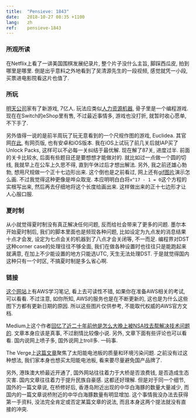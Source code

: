 ```yaml
---
title:  "Pensieve: 1843"
date:   2018-10-27 08:35 +1100
lang:   zh
ref:    pensieve-1843
---
```


### 所观所读

在Netflix上看了一讲美国围棋发展纪录片, 整个片子没什么主旨, 脚踩西瓜皮, 拍到哪里是哪里. 倒是出乎意料之外地看到了吴清源先生的一段视频, 感觉就凭一小段, 买票进电影院看这片也值了.

### 所玩

[明天公司](https://tomorrowcorporation.com/)家有了新游戏, 7亿人. 玩法应类似[人力资源机器](https://tomorrowcorporation.com/humanresourcemachine), 骨子里是一个编程游戏. 现在在Switch的eShop里有售, 不过最近事情多, 游戏也没打折, 就暂时收心愿单, 不下手了.

另外值得一说的是前半周玩了玩无意看到的一个尺规作图的游戏, Euclidea. 其官网[在此](https://www.euclidea.xyz), 有网页版, 也有安卓和iOS版本. 我在iOS上试玩了前几关后就IAP买了Unlock Packs, 这样可以不必每一关纠结于最优解. 现在解了87关, 进度过半. 前面的关卡比较水, 后面有些题目还是要想想才能做对的. 就比如过一点做一个圆的切线, 我就早上在公车上久思不得, 直到午休过后才想出解法. 另外, 我之前还雄心勃勃, 想用尺规做一个正十七边形出来. 这个倒也是之前看过, 网上还有[gif图片](http://www.twoeggz.com/news/1307089.html)演示怎么画. 不过我觉得这种更像是哗众取宠. 本应明明白白将`x^17 - 1 = 0`这个方程的实根写出来, 然后再去仔细地将这个长度给画出来. 这样做出来的正十七边形才让人心服口服.

### 夏时制

从小就觉得夏时制没有真正解决任何问题, 反而给社会带来了更多的问题. 墨尔本开始夏时制后, 我们的脚本里面也是频现各种问题, 比如设定为九点发的消息结果十点才会发, 设定为七点会关的机器到了八点才会关闭等, 不一而足. 编程界对DST这种corner case的处理往往不够全面, 我们在做各种设置时也往往只是能跑起来就满意, 在加上不少能设置的地方只能选UTC, 天生无法处理DST. 于是就觉得国内这种只有一个时区, 不搞夏时制是多么省心啊.

### 链接

[这个网站](https://www.awsgeek.com)上有AWS学习笔记, 看上去可读性不错, 如果你在准备AWS相关的考试, 可以看看. 不过注意, 如你所知, AWS的服务也是在不断更新的, 这也是为什么这些图下方都有更新日期的原因. 所以这些图片仅供参考, 不能取代权威的AWS官方文档.

Medium上这个作者[回忆了近二十年前他是怎么大晚上被NSA找去帮解决技术问题的](https://medium.com/datadriveninvestor/f7076c59ab3d).
文章本身应该是真事, 不过剧情比较像小说. 另外, 文章下面有些评论也可以看看. 国内说网上喷子多, 国外说网上troll多. 一码事.

The Verge上[这篇文章](https://www.theverge.com/2018/10/25/18018820/)聚焦了太阳能电池板的质量和环境污染问题. 之前没有过这种想法, 我们家本身也想买太阳能电池板, 看来要尽量避免国产品牌了.

另外, 港珠澳大桥最近开通了, 国外网站往往着力于大桥是否浪费钱, 是否造成生态灾害. 国内文章往往着力于提升民族自豪感. 这都还好理解. 但是对于同一个细节, 国外的一篇文章说, 在桥修好后, 香港岛附近出现的中华白海豚的数量大量减少, 而国内的一篇文章说桥附近的中华白海豚数量有明显增加. 这个事情我没办法去获得第一手资料, 没法完全肯定或否定某篇文章的说法, 而且本身这两个提法就没有直接的冲突.
